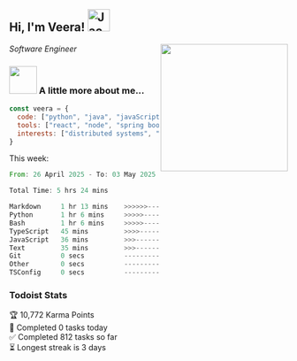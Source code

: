 <h2> Hi, I'm Veera! <img src="https://raw.githubusercontent.com/Tarikul-Islam-Anik/Animated-Fluent-Emojis/master/Emojis/Activities/Jack-O-Lantern.png" alt="Jack-O-Lantern" width="40" height="40" /></h2>
<img align='right' src="https://user-images.githubusercontent.com/74038190/213911110-aedbef38-a29f-4b6b-a65c-11608b4f75a5.gif" width="230">
<p><em>Software Engineer</em></p>


### <img src="https://user-images.githubusercontent.com/74038190/216656963-09118229-8a9e-4af0-910c-c37f35f2e210.gif" width="50"> A little more about me...  

```javascript
const veera = {
  code: ["python", "java", "javaScript", "typeScript", "c++"],
  tools: ["react", "node", "spring boot", "docker", "next.JS", "aws"],
  interests: ["distributed systems", "enterprise software", "parallel computing", "cloud computing", "machine learning", "AI"]
}
```
This week:
<!--START_SECTION:waka-->

```rust
From: 26 April 2025 - To: 03 May 2025

Total Time: 5 hrs 24 mins

Markdown     1 hr 13 mins    >>>>>>-------------------   22.52 %
Python       1 hr 6 mins     >>>>>--------------------   20.58 %
Bash         1 hr 6 mins     >>>>>--------------------   20.42 %
TypeScript   45 mins         >>>>---------------------   14.08 %
JavaScript   36 mins         >>>----------------------   11.31 %
Text         35 mins         >>>----------------------   10.89 %
Git          0 secs          -------------------------   00.14 %
Other        0 secs          -------------------------   00.03 %
TSConfig     0 secs          -------------------------   00.00 %
```

<!--END_SECTION:waka-->


### Todoist Stats

<!-- TODO-IST:START -->
🏆  10,772 Karma Points           
🌸  Completed 0 tasks today           
✅  Completed 812 tasks so far           
⏳  Longest streak is 3 days
<!-- TODO-IST:END -->
<!--
Profile views:
[![](https://visitcount.itsvg.in/api?id=veeravivekt&label=Profile%20Views&color=1&icon=2&pretty=false)](https://visitcount.itsvg.in)
-->
